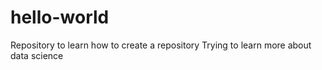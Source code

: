 # hello-world
Repository to learn how to create a repository
Trying to learn more about data science
